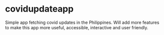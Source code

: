 # covidupdateapp
Simple app fetching covid updates in the Philippines. Will add more features to make this app more useful, accessible, interactive and user friendly.
